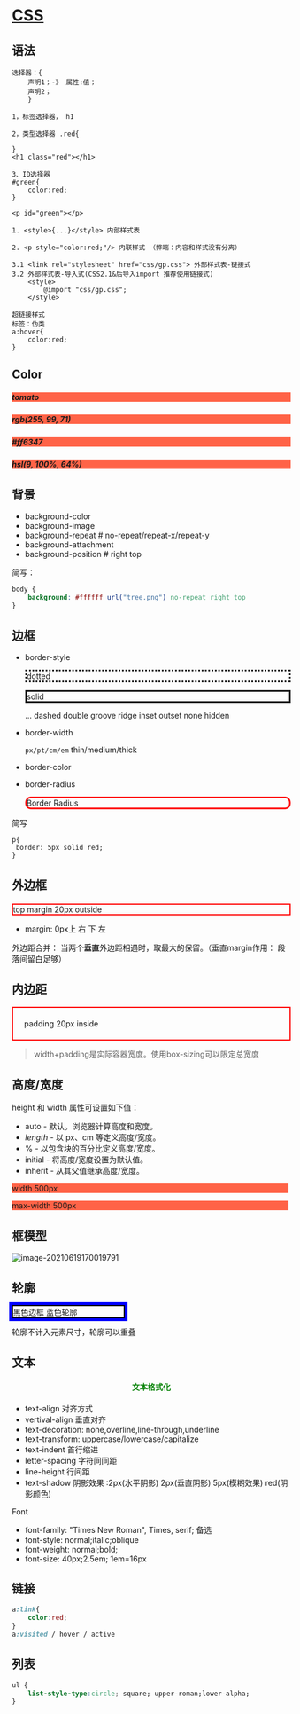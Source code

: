 # [CSS](https://www.w3school.com.cn/)

## 语法

```
选择器：{
    声明1；-》 属性:值；
    声明2；
    }
	
1，标签选择器， h1

2，类型选择器 .red{
	
}
<h1 class="red"></h1>

3、ID选择器
#green{
	color:red;
}

<p id="green"></p>

1. <style>{...}</style> 内部样式表

2. <p style="color:red;"/> 内联样式 （弊端：内容和样式没有分离）

3.1 <link rel="stylesheet" href="css/gp.css"> 外部样式表-链接式
3.2 外部样式表-导入式(CSS2.1&后导入import 推荐使用链接式)
    <style>
        @import "css/gp.css";
    </style>

超链接样式
标签：伪类
a:hover{
	color:red;
}
```

## Color

<h5 style="background-color:tomato;">tomato</h5>
<h5 style="background-color:rgb(255, 99, 71);">rgb(255, 99, 71)</h5>
<h5 style="background-color:#ff6347;">#ff6347</h5>
<h5 style="background-color:hsl(9, 100%, 64%);">hsl(9, 100%, 64%)</h5>



## 背景

+ background-color
+ background-image
+ background-repeat    # no-repeat/repeat-x/repeat-y
+ background-attachment
+ background-position  # right top

简写：

```css
body {
    background: #ffffff url("tree.png") no-repeat right top
}
```



## 边框

+ border-style  

  <p style="border-style:dotted;">dotted</p>

  <p style="border-style:solid;">solid</p>

  ... dashed double groove ridge inset outset none hidden

+ border-width

  `px/pt/cm/em`  thin/medium/thick

+ border-color

+ border-radius

  <p style="border-style:solid;border-color:red;border-radius:10px">Border Radius</p>

简写

```csss
p{
 border: 5px solid red;
}
```

## 外边框

<p style="border:2px solid red; margin-top:20px">top margin 20px outside</p>

+ margin: 0px上 右 下 左

外边距合并： 当两个**垂直**外边距相遇时，取最大的保留。（垂直margin作用： 段落间留白足够）

## 内边距

<p style="border:2px solid red; padding:20px">padding 20px inside</p>

> width+padding是实际容器宽度。使用box-sizing可以限定总宽度



## 高度/宽度

height 和 width 属性可设置如下值：

- auto - 默认。浏览器计算高度和宽度。
- *length* - 以 px、cm 等定义高度/宽度。
- % - 以包含块的百分比定义高度/宽度。
- initial - 将高度/宽度设置为默认值。
- inherit - 从其父值继承高度/宽度。

<p style="width:500px; background:tomato;">width 500px</p>

<p style="max-width:500px; background:tomato;">max-width  500px</p>

## 框模型

![image-20210619170019791](C:\Users\Administrator\AppData\Roaming\Typora\typora-user-images\image-20210619170019791.png)

## 轮廓

<p style="width:200px; border:2px solid black; outline:5px solid blue">黑色边框 蓝色轮廓</p>

轮廓不计入元素尺寸，轮廓可以重叠



## 文本

<h4 style="color:GREEN;text-align:center;">文本格式化</h4>

+ text-align 对齐方式
+ vertival-align 垂直对齐
+ text-decoration: none,overline,line-through,underline
+ text-transform: uppercase/lowercase/capitalize
+ text-indent 首行缩进
+ letter-spacing 字符间间距
+ line-height 行间距
+ text-shadow 阴影效果 :2px(水平阴影) 2px(垂直阴影) 5px(模糊效果) red(阴影颜色)



Font

+ font-family: "Times New Roman", Times, serif; 备选
+ font-style: normal;italic;oblique
+ font-weight: normal;bold;
+ font-size: 40px;2.5em;  1em=16px

## 链接

```css
a:link{
    color:red;
}
a:visited / hover / active
```

## 列表

```css
ul {
    list-style-type:circle; square; upper-roman;lower-alpha;
}
```

